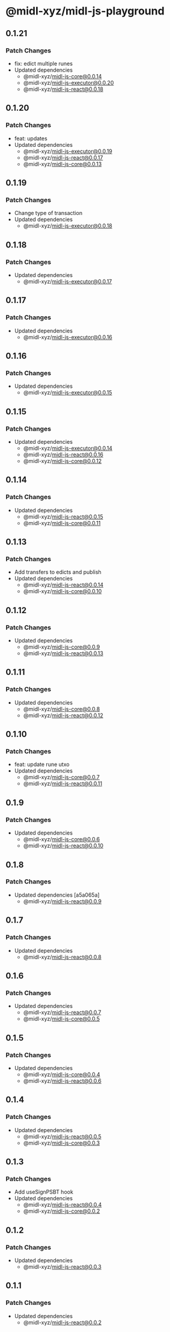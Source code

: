 # @midl-xyz/midl-js-playground

## 0.1.21

### Patch Changes

- fix: edict multiple runes
- Updated dependencies
  - @midl-xyz/midl-js-core@0.0.14
  - @midl-xyz/midl-js-executor@0.0.20
  - @midl-xyz/midl-js-react@0.0.18

## 0.1.20

### Patch Changes

- feat: updates
- Updated dependencies
  - @midl-xyz/midl-js-executor@0.0.19
  - @midl-xyz/midl-js-react@0.0.17
  - @midl-xyz/midl-js-core@0.0.13

## 0.1.19

### Patch Changes

- Change type of transaction
- Updated dependencies
  - @midl-xyz/midl-js-executor@0.0.18

## 0.1.18

### Patch Changes

- Updated dependencies
  - @midl-xyz/midl-js-executor@0.0.17

## 0.1.17

### Patch Changes

- Updated dependencies
  - @midl-xyz/midl-js-executor@0.0.16

## 0.1.16

### Patch Changes

- Updated dependencies
  - @midl-xyz/midl-js-executor@0.0.15

## 0.1.15

### Patch Changes

- Updated dependencies
  - @midl-xyz/midl-js-executor@0.0.14
  - @midl-xyz/midl-js-react@0.0.16
  - @midl-xyz/midl-js-core@0.0.12

## 0.1.14

### Patch Changes

- Updated dependencies
  - @midl-xyz/midl-js-react@0.0.15
  - @midl-xyz/midl-js-core@0.0.11

## 0.1.13

### Patch Changes

- Add transfers to edicts and publish
- Updated dependencies
  - @midl-xyz/midl-js-react@0.0.14
  - @midl-xyz/midl-js-core@0.0.10

## 0.1.12

### Patch Changes

- Updated dependencies
  - @midl-xyz/midl-js-core@0.0.9
  - @midl-xyz/midl-js-react@0.0.13

## 0.1.11

### Patch Changes

- Updated dependencies
  - @midl-xyz/midl-js-core@0.0.8
  - @midl-xyz/midl-js-react@0.0.12

## 0.1.10

### Patch Changes

- feat: update rune utxo
- Updated dependencies
  - @midl-xyz/midl-js-core@0.0.7
  - @midl-xyz/midl-js-react@0.0.11

## 0.1.9

### Patch Changes

- Updated dependencies
  - @midl-xyz/midl-js-core@0.0.6
  - @midl-xyz/midl-js-react@0.0.10

## 0.1.8

### Patch Changes

- Updated dependencies [a5a065a]
  - @midl-xyz/midl-js-react@0.0.9

## 0.1.7

### Patch Changes

- Updated dependencies
  - @midl-xyz/midl-js-react@0.0.8

## 0.1.6

### Patch Changes

- Updated dependencies
  - @midl-xyz/midl-js-react@0.0.7
  - @midl-xyz/midl-js-core@0.0.5

## 0.1.5

### Patch Changes

- Updated dependencies
  - @midl-xyz/midl-js-core@0.0.4
  - @midl-xyz/midl-js-react@0.0.6

## 0.1.4

### Patch Changes

- Updated dependencies
  - @midl-xyz/midl-js-react@0.0.5
  - @midl-xyz/midl-js-core@0.0.3

## 0.1.3

### Patch Changes

- Add useSignPSBT hook
- Updated dependencies
  - @midl-xyz/midl-js-react@0.0.4
  - @midl-xyz/midl-js-core@0.0.2

## 0.1.2

### Patch Changes

- Updated dependencies
  - @midl-xyz/midl-js-react@0.0.3

## 0.1.1

### Patch Changes

- Updated dependencies
  - @midl-xyz/midl-js-react@0.0.2
